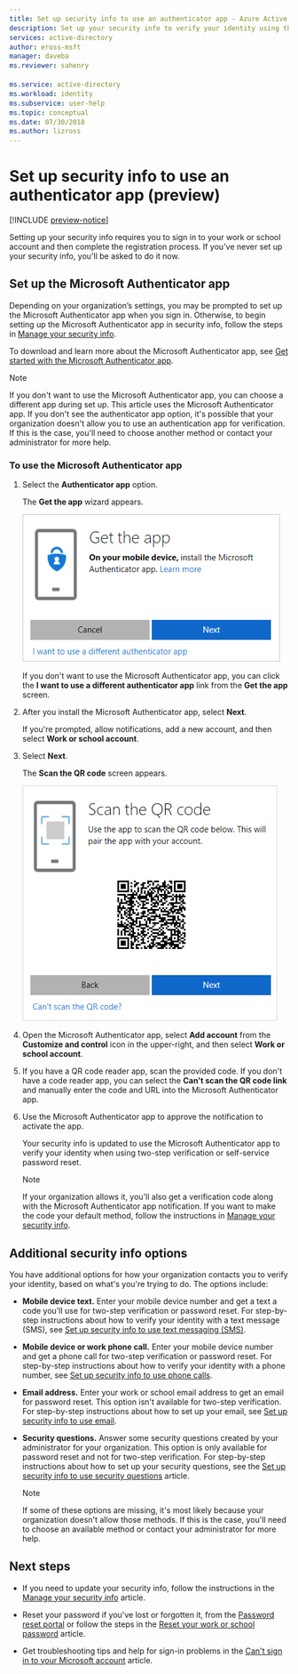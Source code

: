 ```yaml
---
title: Set up security info to use an authenticator app - Azure Active Directory | Microsoft Docs
description: Set up your security info to verify your identity using the Microsoft Authenticator app.
services: active-directory
author: eross-msft
manager: daveba
ms.reviewer: sahenry

ms.service: active-directory
ms.workload: identity
ms.subservice: user-help
ms.topic: conceptual
ms.date: 07/30/2018
ms.author: lizross
---
```


# Set up security info to use an authenticator app (preview)

[!INCLUDE [preview-notice](../../../includes/active-directory-end-user-preview-notice-security-info.md)]

Setting up your security info requires you to sign in to your work or school account and then complete the registration process. If you've never set up your security info, you'll be asked to do it now.

## Set up the Microsoft Authenticator app

Depending on your organization’s settings, you may be prompted to set up the Microsoft Authenticator app when you sign in. Otherwise, to begin setting up the Microsoft Authenticator app in security info, follow the steps in [Manage your security info](security-info-manage-settings.md).

To download and learn more about the Microsoft Authenticator app, see [Get started with the Microsoft Authenticator app](microsoft-authenticator-app-how-to.md).

>[!Note]
>If you don't want to use the Microsoft Authenticator app, you can choose a different app during set up. This article uses the Microsoft Authenticator app. If you don't see the authenticator app option, it's possible that your organization doesn't allow you to use an authentication app for verification. If this is the case, you'll need to choose another method or contact your administrator for more help.

### To use the Microsoft Authenticator app

1. Select the **Authenticator app** option.

    The **Get the app** wizard appears.

    ![Get the app wizard, initial screen](media/security-info/security-info-auth-app-wizard.png)

    If you don't want to use the Microsoft Authenticator app, you can click the **I want to use a different authenticator app** link from the **Get the app** screen.

2. After you install the Microsoft Authenticator app, select **Next**.

    If you're prompted, allow notifications, add a new account, and then select **Work or school account**.

3. Select **Next**.

    The **Scan the QR code** screen appears.

    ![Scan the QR code using the Authenticator app](media/security-info/security-info-scan-qr.png)

4. Open the Microsoft Authenticator app, select **Add account** from the **Customize and control** icon in the upper-right, and then select **Work or school account**. 

5. If you have a QR code reader app, scan the provided code. If you don't have a code reader app, you can select the **Can't scan the QR code link** and manually enter the code and URL into the Microsoft Authenticator app.

6. Use the Microsoft Authenticator app to approve the notification to activate the app.

    Your security info is updated to use the Microsoft Authenticator app to verify your identity when using two-step verification or self-service password reset.

    >[!Note]
    >If your organization allows it, you'll also get a verification code along with the Microsoft Authenticator app notification. If you want to make the code your default method, follow the instructions in [Manage your security info](security-info-setup-auth-app.md).

## Additional security info options

You have additional options for how your organization contacts you to verify your identity, based on what's you're trying to do. The options include:

- **Mobile device text.** Enter your mobile device number and get a text a code you'll use for two-step verification or password reset. For step-by-step instructions about how to verify your identity with a text message (SMS), see [Set up security info to use text messaging (SMS)](security-info-setup-text-msg.md).

- **Mobile device or work phone call.** Enter your mobile device number and get a phone call for two-step verification or password reset. For step-by-step instructions about how to verify your identity with a phone number, see [Set up security info to use phone calls](security-info-setup-phone-number.md).

- **Email address.** Enter your work or school email address to get an email for password reset. This option isn't available for two-step verification. For step-by-step instructions about how to set up your email, see [Set up security info to use email](security-info-setup-email.md).

- **Security questions.** Answer some security questions created by your administrator for your organization. This option is only available for password reset and not for two-step verification. For step-by-step instructions about how to set up your security questions, see the [Set up security info to use security questions](security-info-setup-questions.md) article.
    
    >[!Note]
    >If some of these options are missing, it's most likely because your organization doesn't allow those methods. If this is the case, you'll need to choose an available method or contact your administrator for more help.

## Next steps

- If you need to update your security info, follow the instructions in the [Manage your security info](security-info-manage-settings.md) article.

- Reset your password if you've lost or forgotten it, from the [Password reset portal](https://passwordreset.microsoftonline.com/) or follow the steps in the [Reset your work or school password](user-help-reset-password.md) article.

- Get troubleshooting tips and help for sign-in problems in the [Can't sign in to your Microsoft account](https://support.microsoft.com/help/12429/microsoft-account-sign-in-cant) article.
